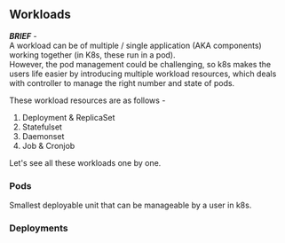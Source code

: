 ## Workloads

***BRIEF*** - <br>
A workload can be of multiple / single application (AKA components) working together (in K8s, these run in a pod).<br>
However, the pod management could be challenging, so k8s makes the users life easier by introducing multiple workload resources, which deals with controller to manage the right number and state of pods.

These workload resources are as follows -
1. Deployment & ReplicaSet
2. Statefulset
3. Daemonset
4. Job & Cronjob

Let's see all these workloads one by one.

### Pods

Smallest deployable unit that can be manageable by a user in k8s.

### Deployments

